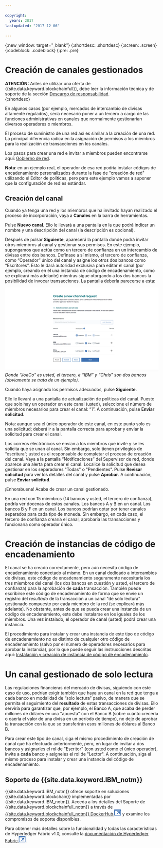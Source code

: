 ```yaml
---

copyright:
  years: 2017
lastupdated: "2017-12-06"

---
```


{:new_window: target="_blank"}
{:shortdesc: .shortdesc}
{:screen: .screen}
{:codeblock: .codeblock}
{:pre: .pre}

# Creación de canales gestionados 

**ATENCIÓN:** Antes de utilizar una oferta de {{site.data.keyword.blockchainfull}}, debe leer la información técnica y de soporte de la sección [Descargo de responsabilidad](needtoknow.html).  
{:shortdesc}

En algunos casos (por ejemplo, mercados de intercambio de divisas altamente regulados), sería necesario poner a un tercero a cargo de las funciones administrativas en canales que normalmente gestionarían diversos operadores o miembros. 

El proceso de suministro de una red así es similar a la creación de una red. La principal diferencia radica en la asignación de permisos a los miembros para la realización de transacciones en los canales.  

Los pasos para crear una red e invitar a miembros pueden encontrarse aquí: [Gobierno de red](get_start.html#creating-a-network). 

**Nota**: en un ejemplo real, el operador de esa red podría instalar códigos de encadenamiento personalizados durante la fase de "creación de red" utilizando el Editor de políticas, pero para este ejemplo vamos a suponer que la configuración de red es estándar. 

## Creación del canal

Cuando ya tenga una red y los miembros que ha invitado hayan realizado el proceso de incorporación, vaya a **Canales** en la barra de herramientas. 

Pulse **Nuevo canal**. Ello le llevará a una pantalla en la que podrá indicar un nombre y una descripción del canal (la descripción es opcional). 

Después de pulsar **Siguiente**, aparecerá la pantalla donde podrá invitar otros miembros al canal y gestionar sus permisos. En este ejemplo, supongamos que actúa como un tercero de confianza en un intercambio de divisas entre dos bancos. Defínase a sí mismo, el tercero de confianza, como “Operador” único del canal y asigne los otros dos bancos como “Escritores”. Esto le dará autoridad exclusiva para editar el canal (por ejemplo, creando en él una instancia de código de encadenamiento, como se explicará más adelante) mientras sigue otorgando a los dos bancos la posibilidad de invocar transacciones. La pantalla debería parecerse a esta: 

  ![Seleccionar roles de miembro](images/selectmemberroles.png "Seleccionar roles de miembro") 
*Donde “JoeCo” es usted, el tercero, e “IBM” y “Chris” son dos bancos (obviamente se trata de un ejemplo).* 

Cuando haya asignado los permisos adecuados, pulse **Siguiente**. 

Ello le llevará a una pantalla de actualización de políticas del canal. Puesto que solo hay un operador en este canal (usted), seleccione el número de miembros necesarios para crear el canal: “1”. A continuación, pulse **Enviar solicitud**. 

Nota: aunque sea el único operador de este canal, en este punto solo es una solicitud; deberá ir a la pantalla correcta para aprobar y enviar la solicitud para crear el canal. 

Los correos electrónicos se envían a los miembros que invite y se les solicita que se unan al canal. Sin embargo, solo tienen privilegios de “escritura”; usted es el responsable de completar el proceso de creación del canal. Vaya a la pantalla “Notificaciones” del Supervisor de red, donde aparece una alerta para crear el canal. Localice la solicitud que desea gestionar en los separadores "Todas" o "Pendientes". Pulse **Revisar solicitud** para ver los detalles del canal y pulse **Aprobar**. A continuación, pulse **Enviar solicitud**. 

¡Enhorabuena! Acaba de crear un canal gestionado. 

En una red con 15 miembros (14 bancos y usted, el tercero de confianza), podría ver docenas de estos canales. Los bancos A y B en un canal. Los bancos B y F en un canal. Los bancos podrían optar por tener canales separados para cada tipo de moneda. Sin embargo, en cada caso, el tercero de confianza crearía el canal, aprobaría las transacciones y funcionaría como operador único. 

# Creación de instancias de código de encadenamiento

El canal se ha creado correctamente, pero aún necesita código de encadenamiento conectado al mismo. En un canal dedicado a intercambios de divisas, este código de encadenamiento seguramente necesitaría los tres miembros del canal (los dos bancos en cuestión y usted, el tercero de confianza) para la aprobación de **cada** transacción. También puede escribirse este código de encadenamiento de forma que se envíe un registro del *resultado* de la transacción a un canal "de solo lectura" gestionado compuesto por cada miembro de la red (se explicará más adelante). No obstante, antes de que se pueda crear una instancia de un código de encadenamiento, este debe instalarse en los iguales de los miembros. Una vez instalado, el operador de canal (usted) podrá crear una instancia.  

El procedimiento para instalar y crear una instancia de este tipo de código de encadenamiento no es distinto de cualquier otro código de encadenamiento (salvo por el número de operadores necesarios para aprobar la instancia), por lo que puede seguir las instrucciones descritas aquí: [Instalación y creación de instancia de código de encadenamiento](install_instantiate_chaincode.html.html).

# Un canal gestionado de solo lectura

Las regulaciones financieras del mercado de divisas, siguiendo con este caso de uso, podrían exigir también que haya un canal en la red que tenga a cada banco en modalidad de “solo lectura” pasivo, de manera que se permita el seguimiento del **resultado** de estas transacciones de divisas. Ello serviría para garantizar que, por ejemplo, el Banco A, que acaba de perder millones de dólares en una "apuesta" con el Banco B (sobre cuánto crecería o caería el valor de una divisa en un período de tiempo), no deje de aprobar la transacción con la que se transferirán esos millones de dólares al Banco B. 

Para crear este tipo de canal, siga el mismo procedimiento de creación de canal que ha efectuado anteriormente, pero, en lugar de invitar a dos bancos y asignarles el rol de "Escritor" (con usted como el único operador), invite a **cada** banco y asígneles el rol de "Lector". A continuación, siga el mismo proceso para instalar y crear una instancia del código de encadenamiento. 

## Soporte de {{site.data.keyword.IBM_notm}}

{{site.data.keyword.IBM_notm}} ofrece soporte en soluciones {{site.data.keyword.blockchain}} implementadas por {{site.data.keyword.IBM_notm}}. Acceda a los detalles del Soporte de {{site.data.keyword.blockchainfull_notm}} a través de [{{site.data.keyword.blockchainfull_notm}} DockerHub ![Icono de enlace externo](images/external_link.svg "Icono de enlace externo")](https://hub.docker.com/u/ibmblockchain/) y examine los compromisos de soporte disponibles.

Para obtener más detalles sobre la funcionalidad y todas las características de Hyperledger Fabric v1.0,
consulte la [documentación de Hyperledger Fabric ![Icono de enlace externo](images/external_link.svg "Icono de enlace externo")](http://hyperledger-fabric.readthedocs.io/en/latest/).
